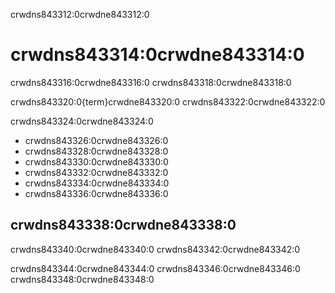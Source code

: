 crwdns843312:0crwdne843312:0
# crwdns843314:0crwdne843314:0

crwdns843316:0crwdne843316:0 crwdns843318:0crwdne843318:0

crwdns843320:0{term}crwdne843320:0 crwdns843322:0crwdne843322:0

crwdns843324:0crwdne843324:0

- crwdns843326:0crwdne843326:0
- crwdns843328:0crwdne843328:0
- crwdns843330:0crwdne843330:0
- crwdns843332:0crwdne843332:0
- crwdns843334:0crwdne843334:0
- crwdns843336:0crwdne843336:0

## crwdns843338:0crwdne843338:0

crwdns843340:0crwdne843340:0 crwdns843342:0crwdne843342:0

crwdns843344:0crwdne843344:0 crwdns843346:0crwdne843346:0 crwdns843348:0crwdne843348:0
